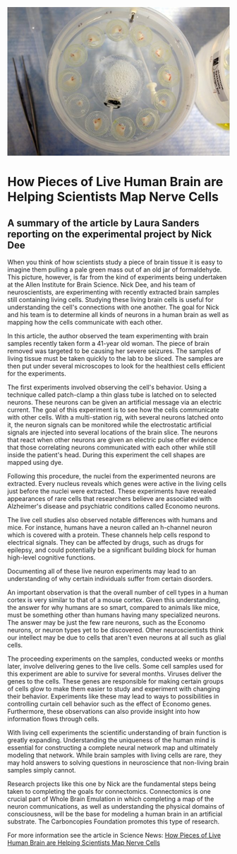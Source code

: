![alt text](Assets/171024-brainslices-630x420.jpg)


# How Pieces of Live Human Brain are Helping Scientists Map Nerve Cells
## A summary of the article by Laura Sanders reporting on the experimental project by Nick Dee

When you think of how scientists study a piece of brain tissue it is easy to imagine them pulling a pale green mass out of an old jar of formaldehyde. This picture, however, is far from the kind of experiments being undertaken at the Allen Institute for Brain Science. Nick Dee, and his team of neuroscientists, are experimenting with recently extracted brain samples still containing living cells. Studying these living brain cells is useful for understanding the cell's connections with one another. The goal for Nick and his team is to determine all kinds of neurons in a human brain as well as mapping how the cells communicate with each other.

In this article, the author observed the team experimenting with brain samples recently taken form a 41-year old woman. The piece of brain removed was targeted to be causing her severe seizures. The samples of living tissue must be taken quickly to the lab to be sliced. The samples are then put under several microscopes to look for the healthiest cells efficient for the experiments.

The first experiments involved observing the cell's behavior. Using a technique called patch-clamp a thin glass tube is latched on to selected neurons. These neurons can be given an artificial message via an electric current. The goal of this experiment is to see how the cells communicate with other cells. With a multi-station rig, with several neurons latched onto it, the neuron signals can be monitored while the electrostatic artificial signals are injected into several locations of the brain slice. The neurons that react when other neurons are given an electric pulse offer evidence that those correlating neurons communicated with each other while still inside the patient's head. During this experiment the cell shapes are mapped using dye.

Following this procedure, the nuclei from the experimented neurons are extracted. Every nucleus reveals which genes were active in the living cells just before the nuclei were extracted. These experiments have revealed appearances of rare cells that researchers believe are associated with Alzheimer's disease and psychiatric conditions called Economo neurons.

The live cell studies also observed notable differences with humans and mice. For instance, humans have a neuron called an h-channel neuron which is covered with a protein. These channels help cells respond to electrical signals. They can be affected by drugs, such as drugs for epilepsy, and could potentially be a significant building block for human high-level cognitive functions.

Documenting all of these live neuron experiments may lead to an understanding of why certain individuals suffer from certain disorders.

An important observation is that the overall number of cell types in a human cortex is very similar to that of a mouse cortex. Given this understanding, the answer for why humans are so smart, compared to animals like mice, must be something other than humans having many specialized neurons. The answer may be just the few rare neurons, such as the Economo neurons, or neuron types yet to be discovered. Other neuroscientists think our intellect may be due to cells that aren't even neurons at all such as glial cells.

The proceeding experiments on the samples, conducted weeks or months later, involve delivering genes to the live cells. Some cell samples used for this experiment are able to survive for several months. Viruses deliver the genes to the cells. These genes are responsible for making certain groups of cells glow to make them easier to study and experiment with changing their behavior. Experiments like these may lead to ways to possibilities in controlling curtain cell behavior such as the effect of Economo genes. Furthermore, these observations can also provide insight into how information flows through cells.

With living cell experiments the scientific understanding of brain function is greatly expanding. Understanding the uniqueness of the human mind is essential for constructing a complete neural network map and ultimately modeling that network. While brain samples with living cells are rare, they may hold answers to solving questions in neuroscience that non-living brain samples simply cannot.

Research projects like this one by Nick are the fundamental steps being taken to completing the goals for connectomics. Connectomics is one crucial part of Whole Brain Emulation in which completing a map of the neuron communications, as well as understanding the physical domains of consciousness, will be the base for modeling a human brain in an artificial substrate. The Carboncopies Foundation promotes this type of research.

For more information see the article in Science News: [How Pieces of Live Human Brain are Helping Scientists Map Nerve Cells](https://www.sciencenews.org/article/experiment-live-human-brain-helps-scientists-map-nerve-cells?tgt=nr)